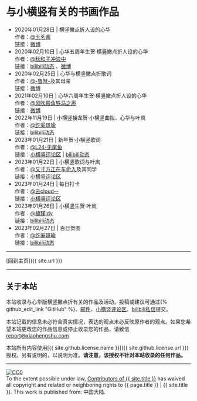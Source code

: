 # 与小横竖有关的书画作品
- 2020年01月28日 \| 横竖撇点折人设的心华  
  作者：[@玉茗酱](https://www.weibo.com/u/6800716512)  
  链接：[微博](https://www.weibo.com/6800716512/IrAbNALtq)  
- 2020年02月10日 \| 心华五周年生贺·横竖撇点折人设的心华  
  作者：[@秋和子冲浪中](https://space.bilibili.com/26665460/)  
  链接：[bilibili动态](https://t.bilibili.com/354155779100839935)  、[微博](https://weibo.com/5249869625/Jgy7pADE9)  
- 2020年02月25日 \| 心华与横竖撇点折歌词  
  作者：[@-鲁弩-](https://www.weibo.com/u/5746124453)及其母亲  
  链接：[微博](https://www.weibo.com/5746124453/IvQ8BnXkc)  
- 2021年02月10日 \| 心华六周年生贺·横竖撇点折人设的心华  
  作者：[@风吹殿角铁马之声](https://weibo.com/u/3286826965)  
  链接：[微博](https://weibo.com/3286826965/K1hhgsp4u)  
- 2022年11月19日 \| 小横竖接龙贺·小横竖曲拟、心华与叶岚  
  作者：[@纥奚璟瑜](https://space.bilibili.com/430112201/)  
  链接：[bilibili动态](https://t.bilibili.com/730225134349058050)
- 2023年01月21日 \| 新年贺·小横竖歌词  
  作者：[@L24-无尾鱼](https://space.bilibili.com/1691251950/)  
  链接：[小横竖评论区](https://www.bilibili.com/video/BV1G7411k7cx/#reply148357172784) \| [bilibili动态](https://t.bilibili.com/753628720392044629)  
- 2023年01月22日 \| 小横竖歌词与叶岚  
  作者：[@又寸方正在车俞入](https://space.bilibili.com/68156839)及其同学  
  链接：[小横竖评论区](https://www.bilibili.com/video/BV1G7411k7cx/#reply148396517184)  
- 2023年01月24日 \| 每日打卡  
  作者：[@云cloud--](https://space.bilibili.com/1115295311)  
  链接：[小横竖评论区](https://www.bilibili.com/video/BV1G7411k7cx/#reply148787357008)  
- 2023年01月26日 \| 小横竖生贺·叶岚  
  作者：[@楠瑾idy](https://space.bilibili.com/402303830/)  
  链接：[bilibili动态](https://t.bilibili.com/755028214026338345)  
- 2023年02月27日 \| 百日贺图  
  作者：[@纥奚璟瑜](https://space.bilibili.com/430112201/)  
  链接：[bilibili动态](https://www.bilibili.com/video/BV1G7411k7cx/#reply154071737888)

---

[回到主页]({{ site.url }})

---

## 关于本站

本站收录与心华版横竖撇点折有关的作品及活动。投稿或建议可通过{% github_edit_link "GitHub" %}、[邮件](mailto:contribute@xiaohengshu.com)、[小横竖评论区](https://www.bilibili.com/video/av85002656/#reply158702525872)、[bilibili私信](https://message.bilibili.com/#/whisper/mid5635421)提交。

本站记载的信息未必符合真实情况，表达的观点未必反映原作者的观点。如果您希望本站更改您的作品信息或停止收录您的作品，请致信[report@xiaohengshu.com](mailto:report@xiaohengshu.com)

本站所有内容使用[{{ site.github.license.name }}]({{ site.github.license.url }})授权。另有说明的，以说明为准。**请注意，该授权不针对本站收录的任何作品。**

---

<p xmlns:dct="http://purl.org/dc/terms/" xmlns:vcard="http://www.w3.org/2001/vcard-rdf/3.0#">
  <a rel="license"
     href="http://creativecommons.org/publicdomain/zero/1.0/">
    <img src="https://licensebuttons.net/p/zero/1.0/88x31.png" style="border-style: none;" alt="CC0" />
  </a>
  <br />
  To the extent possible under law,
  <a rel="dct:publisher"
     href="{{ site.url }}/about">
    <span property="dct:title">Contributors of {{ site.title }}</span></a>
  has waived all copyright and related or neighboring rights to
  <span property="dct:title">{{ page.title }} | {{ site.title }}</span>.
This work is published from:
<span property="vcard:Country" datatype="dct:ISO3166"
      content="CN" about="{{ site.url }}/about">
  中国大陆</span>.
</p>